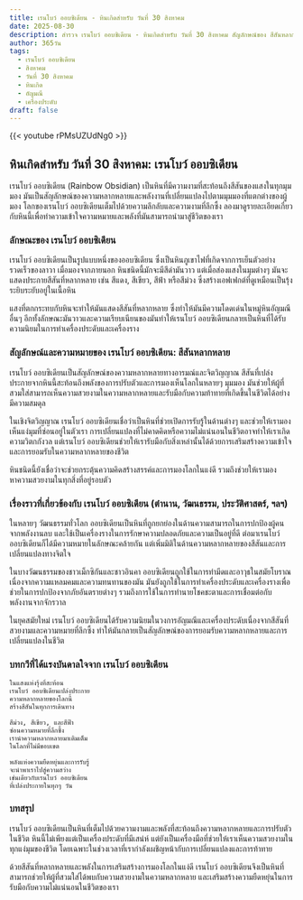 ```yaml
---
title: เรนโบว์ ออบซิเดียน - หินเกิดสำหรับ วันที่ 30 สิงหาคม
date: 2025-08-30
description: สำรวจ เรนโบว์ ออบซิเดียน - หินเกิดสำหรับ วันที่ 30 สิงหาคม สัญลักษณ์ของ สีสันหลากหลาย มาเรียนรู้ความหมายลึกซึ้งของหินพิเศษนี้
author: 365วัน
tags:
  - เรนโบว์ ออบซิเดียน
  - สิงหาคม
  - วันที่ 30 สิงหาคม
  - หินเกิด
  - อัญมณี
  - เครื่องประดับ
draft: false
---
```


{{< youtube rPMsUZUdNg0 >}}

## หินเกิดสำหรับ วันที่ 30 สิงหาคม: เรนโบว์ ออบซิเดียน

เรนโบว์ ออบซิเดียน (Rainbow Obsidian) เป็นหินที่มีความงามที่สะท้อนถึงสีสันของแสงในทุกมุมมอง มันเป็นสัญลักษณ์ของความหลากหลายและพลังงานที่เปลี่ยนแปลงไปตามมุมมองที่แตกต่างของผู้มอง โลกของเรนโบว์ ออบซิเดียนเต็มไปด้วยความลึกลับและความงามที่ลึกซึ้ง ลองมาดูรายละเอียดเกี่ยวกับหินนี้เพื่อทำความเข้าใจความหมายและพลังที่มันสามารถนำมาสู่ชีวิตของเรา

### ลักษณะของ เรนโบว์ ออบซิเดียน

เรนโบว์ ออบซิเดียนเป็นรูปแบบหนึ่งของออบซิเดียน ซึ่งเป็นหินภูเขาไฟที่เกิดจากการเย็นตัวอย่างรวดเร็วของลาวา เมื่อมองจากภายนอก หินชนิดนี้มักจะมีสีดำมันวาว แต่เมื่อส่องแสงในมุมต่างๆ มันจะแสดงประกายสีสันที่หลากหลาย เช่น สีแดง, สีเขียว, สีฟ้า หรือสีม่วง ซึ่งสร้างเอฟเฟกต์ที่ดูเหมือนเป็นรุ้งระยิบระยับอยู่ในเนื้อหิน

แสงที่ตกกระทบกับหินจะทำให้มันแสดงสีสันที่หลากหลาย ซึ่งทำให้มันมีความโดดเด่นในหมู่หินอัญมณีอื่นๆ อีกทั้งลักษณะมันวาวและความเรียบเนียนของมันทำให้เรนโบว์ ออบซิเดียนกลายเป็นหินที่ได้รับความนิยมในการทำเครื่องประดับและเครื่องราง

### สัญลักษณ์และความหมายของ เรนโบว์ ออบซิเดียน: สีสันหลากหลาย

เรนโบว์ ออบซิเดียนเป็นสัญลักษณ์ของความหลากหลายทางอารมณ์และจิตวิญญาณ สีสันที่เปล่งประกายจากหินนี้สะท้อนถึงพลังของการปรับตัวและการมองเห็นโลกในหลายๆ มุมมอง มันช่วยให้ผู้ที่สวมใส่สามารถเห็นความสวยงามในความหลากหลายและรับมือกับความท้าทายที่เกิดขึ้นในชีวิตได้อย่างมีความสมดุล

ในเชิงจิตวิญญาณ เรนโบว์ ออบซิเดียนเชื่อว่าเป็นหินที่ช่วยเปิดการรับรู้ในด้านต่างๆ และช่วยให้เรามองเห็นแง่มุมที่ซ่อนอยู่ในตัวเรา การเปลี่ยนแปลงที่ไม่คาดคิดหรือความไม่แน่นอนในชีวิตอาจทำให้เราเกิดความวิตกกังวล แต่เรนโบว์ ออบซิเดียนช่วยให้เรารับมือกับสิ่งเหล่านั้นได้ด้วยการเสริมสร้างความเข้าใจและการยอมรับในความหลากหลายของชีวิต

หินชนิดนี้ยังเชื่อว่าจะช่วยกระตุ้นความคิดสร้างสรรค์และการมองโลกในแง่ดี รวมถึงช่วยให้เรามองหาความสวยงามในทุกสิ่งที่อยู่รอบตัว

### เรื่องราวที่เกี่ยวข้องกับ เรนโบว์ ออบซิเดียน (ตำนาน, วัฒนธรรม, ประวัติศาสตร์, ฯลฯ)

ในหลายๆ วัฒนธรรมทั่วโลก ออบซิเดียนเป็นหินที่ถูกยกย่องในด้านความสามารถในการปกป้องผู้คนจากพลังงานลบ และใช้เป็นเครื่องรางในการรักษาความปลอดภัยและความเป็นอยู่ที่ดี ต่อมาเรนโบว์ ออบซิเดียนก็ได้มีความหมายในลักษณะคล้ายกัน แต่เพิ่มมิติในด้านความหลากหลายของสีสันและการเปลี่ยนแปลงทางจิตใจ

ในบางวัฒนธรรมของชาวเม็กซิกันและชาวอินคา ออบซิเดียนถูกใช้ในการทำมีดและอาวุธในสมัยโบราณ เนื่องจากความแหลมคมและความทนทานของมัน มันยังถูกใช้ในการทำเครื่องประดับและเครื่องรางเพื่อช่วยในการปกป้องจากภัยอันตรายต่างๆ รวมถึงการใช้ในการทำนายโชคชะตาและการเชื่อมต่อกับพลังงานจากจักรวาล

ในยุคสมัยใหม่ เรนโบว์ ออบซิเดียนได้รับความนิยมในวงการอัญมณีและเครื่องประดับเนื่องจากสีสันที่สวยงามและความหมายที่ลึกซึ้ง ทำให้มันกลายเป็นสัญลักษณ์ของการยอมรับความหลากหลายและการเปลี่ยนแปลงในชีวิต

### บทกวีที่ได้แรงบันดาลใจจาก เรนโบว์ ออบซิเดียน

```
ในแสงแห่งรุ้งที่สะท้อน
เรนโบว์ ออบซิเดียนเปล่งประกาย
ความหลากหลายของโลกนี้
สร้างสีสันในทุกการเดินทาง

สีม่วง, สีเขียว, และสีฟ้า
ซ่อนความหมายที่ลึกซึ้ง
เรานำความหลากหลายมาเติมเต็ม
ในโลกที่ไม่มีขอบเขต

พลังแห่งความยืดหยุ่นและการรับรู้
จะนำพาเราไปสู่ความสว่าง
เช่นเดียวกับเรนโบว์ ออบซิเดียน
ที่เปล่งประกายในทุกๆ วัน
```

### บทสรุป

เรนโบว์ ออบซิเดียนเป็นหินที่เต็มไปด้วยความงามและพลังที่สะท้อนถึงความหลากหลายและการปรับตัวในชีวิต หินนี้ไม่เพียงแต่เป็นเครื่องประดับที่มีเสน่ห์ แต่ยังเป็นเครื่องมือที่ช่วยให้เราเห็นความสวยงามในทุกแง่มุมของชีวิต โดยเฉพาะในช่วงเวลาที่เรากำลังเผชิญหน้ากับการเปลี่ยนแปลงและการท้าทาย

ด้วยสีสันที่หลากหลายและพลังในการเสริมสร้างการมองโลกในแง่ดี เรนโบว์ ออบซิเดียนจึงเป็นหินที่สามารถช่วยให้ผู้ที่สวมใส่ได้พบกับความสวยงามในความหลากหลาย และเสริมสร้างความยืดหยุ่นในการรับมือกับความไม่แน่นอนในชีวิตของเรา